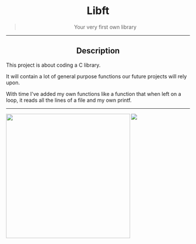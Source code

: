 <div align="center">
  <h1>
    Libft
  </h1>
  <blockquote>
    Your very first own library
  </blockquote>
</div>

---

<h2 align="center">
  Description
</h2>

This project is about coding a C library.

It will contain a lot of general purpose functions our future projects will rely upon.

With time I've added my own functions like a function that when left on a loop, it reads all the lines of a file and my own printf.

---

<img src="https://user-images.githubusercontent.com/76601093/196039712-ffd15bb3-8fd2-4aac-b8a1-f5a4481836e4.jpg" width=340 align="left">&nbsp;
<img src="https://user-images.githubusercontent.com/76601093/196384610-68b5ca13-d722-44dd-b326-c7e4e8e15244.png" align="left"> 
  
